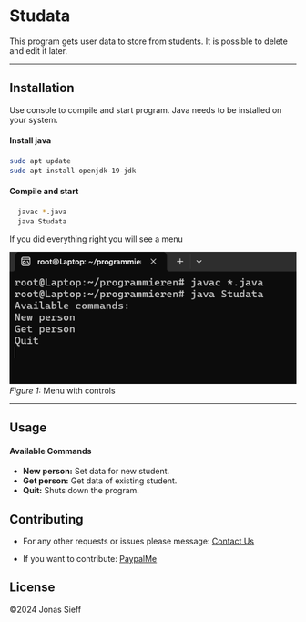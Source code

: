 # Studata 

This program gets user data to store from students. It is possible to delete and edit it later.

***
## Installation

Use console to compile and start program. Java needs to be installed on your system.
#### Install java

```bash
sudo apt update
sudo apt install openjdk-19-jdk
```

#### Compile and start
```bash
  javac *.java
  java Studata
```

If you did everything right you will see a menu

![](pic1.png)
_Figure 1:_ Menu with controls
***
## Usage

#### Available Commands
- **New person:** Set data for new student.
- **Get person:** Get data of existing student.
- **Quit:** Shuts down the program. 

## Contributing


- For any other requests or issues please message: [Contact Us](mailto:j.sieff@studata.io)


- If you want to contribute: [PaypalMe](https://www.paypal.com)

## License

©2024 Jonas Sieff 
